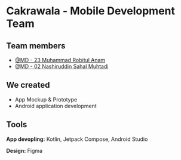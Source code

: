 
# Cakrawala - Mobile Development Team


## Team members

- [@MD - 23 Muhammad Robitul Anam](https://www.github.com/robietanam)
- [@MD - 02 Nashiruddin Sahal Muhtadi](https://github.com/sahalmuhtadi)


## We created

- App Mockup & Prototype
- Android application development


## Tools

**App devopling:** Kotlin, Jetpack Compose, Android Studio

**Design:** Figma

